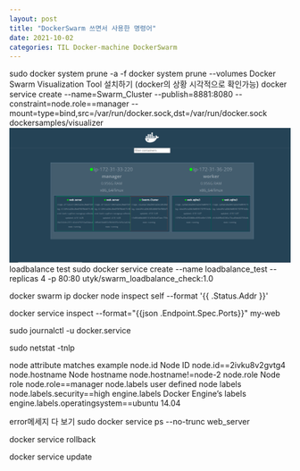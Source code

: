```yaml
---
layout: post
title: "DockerSwarm 쓰면서 사용한 명령어"
date: 2021-10-02
categories: TIL Docker-machine DockerSwarm
---
```


sudo docker system prune -a -f
docker system prune --volumes
Docker Swarm Visualization Tool 설치하기 (docker의 상황 시각적으로 확인가능)
docker service create --name=Swarm_Cluster --publish=8881:8080 --constraint=node.role==manager --mount=type=bind,src=/var/run/docker.sock,dst=/var/run/docker.sock dockersamples/visualizer
![](https://raw.githubusercontent.com/Action2theFuture/Action2theFuture.github.io/main/_posts/Images/vis.png)
loadbalance test
sudo docker service create --name loadbalance_test --replicas 4 -p 80:80 utyk/swarm_loadbalance_check:1.0

docker swarm ip
docker node inspect self --format '{{ .Status.Addr  }}'

docker service inspect --format="{{json .Endpoint.Spec.Ports}}" my-web

sudo journalctl -u docker.service

sudo netstat -tnlp

node attribute matches example
node.id Node ID node.id==2ivku8v2gvtg4
node.hostname Node hostname node.hostname!=node-2
node.role Node role node.role==manager
node.labels user defined node labels node.labels.security==high
engine.labels Docker Engine’s labels engine.labels.operatingsystem==ubuntu 14.04

error메세지 다 보기
sudo docker service ps --no-trunc web_server

docker service rollback

docker service update
